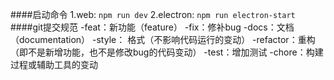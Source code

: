 ####启动命令
1.web: `npm run dev`
2.electron: `npm run electron-start`
####git提交规范
-feat：新功能（feature）
-fix：修补bug
-docs：文档（documentation）
-style： 格式（不影响代码运行的变动）
-refactor：重构（即不是新增功能，也不是修改bug的代码变动）
-test：增加测试
-chore：构建过程或辅助工具的变动